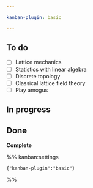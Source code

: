 ```yaml
---

kanban-plugin: basic

---
```


## To do

- [ ] Lattice mechanics
- [ ] Statistics with linear algebra
- [ ] Discrete topology
- [ ] Classical lattice field theory
- [ ] Play amogus

## In progress



## Done

**Complete**




%% kanban:settings
```
{"kanban-plugin":"basic"}
```
%%
